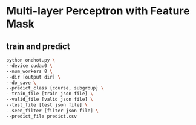 # Multi-layer Perceptron with Feature Mask

## train and predict

```bash
python onehot.py \
--device cuda:0 \
--num_workers 8 \
--dir [output dir] \
--do_save \
--predict_class {course, subgroup} \
--train_file [train json file] \ 
--valid_file [valid json file] \
--test_file [test json file] \
--seen_filter [filter json file] \
--predict_file predict.csv
```
